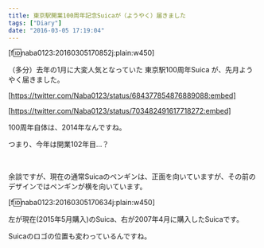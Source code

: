 ```yaml
---
title: 東京駅開業100周年記念Suicaが（ようやく）届きました
tags: ["Diary"]
date: "2016-03-05 17:19:04"
---
```


[f:id:naba0123:20160305170852j:plain:w450]

（多分）去年の1月に大変人気となっていた 東京駅100周年Suica が、先月ようやく届きました。

[https://twitter.com/Naba0123/status/684377854876889088:embed]

[https://twitter.com/Naba0123/status/703482491617718272:embed]

100周年自体は、2014年なんですね。

つまり、今年は開業102年目…？

<br>

<!-- more -->

余談ですが、現在の通常Suicaのペンギンは、正面を向いていますが、その前のデザインではペンギンが横を向いています。

[f:id:naba0123:20160305170634j:plain:w450]

左が現在(2015年5月購入)のSuica、右が2007年4月に購入したSuicaです。

Suicaのロゴの位置も変わっているんですね。

<br>
